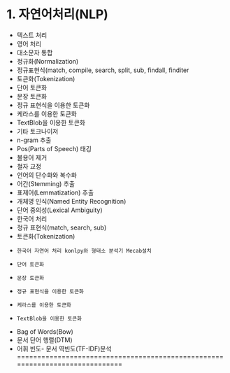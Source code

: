 # 1. 자연어처리(NLP)
- 텍스트 처리
- 영어 처리
-   대소문자 통합
-   정규화(Normalization)
-   정규표현식(match, compile, search, split, sub, findall, finditer
- 토큰화(Tokenization)
- 단어 토큰화
-   문장 토큰화
-   정규 표현식을 이용한 토큰화
-   케라스를 이용한 토큰화
-   TextBlob을 이용한 토큰화
-   기타 토크나이저
- n-gram 추출
- Pos(Parts of Speech) 태깅
- 불용어 제거
- 철자 교정
- 언어의 단수화와 복수화
- 어간(Stemming) 추출
- 표제어(Lemmatization) 추출
- 개체명 인식(Named Entity Recognition)
- 단어 중의성(Lexical Ambiguity)
- 한국어 처리
-   정규 표현식(match, search, sub)
-   토큰화(Tokenization)
-     한국어 자연어 처리 konlpy와 형태소 분석기 Mecab설치
-     단어 토큰화
-     문장 토큰화
-     정규 표현식을 이용한 토큰화
-     케라스를 이용한 토큰화
-     TextBlob을 이용한 토큰화
-   Bag of Words(Bow)
-   문서 단어 행렬(DTM)
-   어휘 빈도- 문서 역빈도(TF-IDF)분석
=============================================================================
